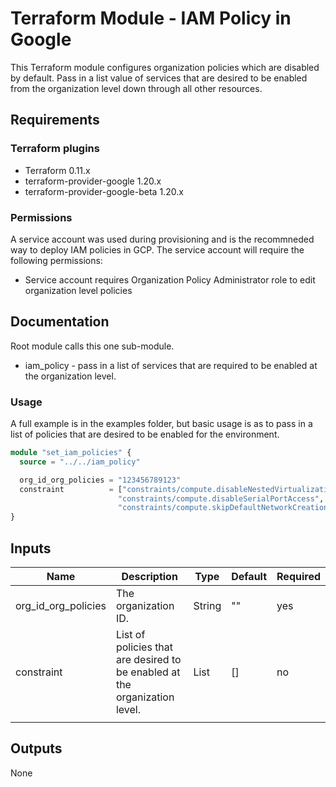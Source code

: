 # Terraform Module - IAM Policy in Google
This Terraform module configures organization policies which are disabled by default. Pass in a list value of services that are desired to be enabled from the organization level down through all other resources.

## Requirements
### Terraform plugins
* Terraform 0.11.x
* terraform-provider-google 1.20.x
* terraform-provider-google-beta 1.20.x

### Permissions
A service account was used during provisioning and is the recommneded way to deploy IAM policies in GCP. The service account will require the following permissions:
* Service account requires Organization Policy Administrator role to edit organization level policies

## Documentation
Root module calls this one sub-module.
* iam_policy - pass in a list of services that are required to be enabled at the organization level.


### Usage
A full example is in the examples folder, but basic usage is as to pass in a list of policies that are desired to be enabled for the environment.
```terraform
module "set_iam_policies" {
  source = "../../iam_policy"

  org_id_org_policies = "123456789123"
  constraint          = ["constraints/compute.disableNestedVirtualization",
                        "constraints/compute.disableSerialPortAccess",
                        "constraints/compute.skipDefaultNetworkCreation"]
}
```



## Inputs
| Name                | Description                                                                | Type   | Default | Required |
|---------------------|----------------------------------------------------------------------------|--------|---------|----------|
| org_id_org_policies | The organization ID.                                                       | String | ""      | yes      |
| constraint          | List of policies that are desired to be enabled at the organization level. | List   | []      | no       |
|                     |                                                                            |        |         |          |

## Outputs
None

